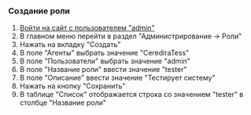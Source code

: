 ### Создание роли

1. [Войти на сайт с пользователем "admin"](../../../../0.%20Шаги/1.%20Войти%20на%20сайт%20с%20пользователем%20username.md)
1. В главном меню перейти в раздел "Администрирование -> Роли"
1. Нажать на вкладку "Создать"
1. В поле "Агенты" выбрать значение "CerediraTess"
1. В поле "Пользователи" выбрать значение "admin"
1. В поле "Название роли" ввести значение "tester"
1. В поле "Описание" ввести значение "Тестирует систему" 
1. Нажать на кнопку "Сохранить"
1. В таблице "Список" отображается строка со значением "tester" в столбце "Название роли"